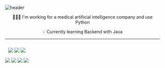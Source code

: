 ![header](https://capsule-render.vercel.app/api?type=wave&color=auto&height=300&section=header&text=DevMoonjs&fontSize=90)

<p align = "center">🧑🏻‍💻 I'm working for a medical artificial intelligence company and use Python</p>
<p align = "center">💡 Currently learning Backend with Java</p>

--- 

<div style="display:flex; flex-direction:column; align-items:flex-start;">
    <!-- Backend -->
    <div>
        <p align = "center"><img src="https://img.shields.io/badge/Java-007396?style=for-the-badge&logo=Java&logoColor=white">
        <img src="https://img.shields.io/badge/Python-3776AB?style=for-the-badge&logo=Python&logoColor=white">
        <img src="https://img.shields.io/badge/C-A8B9CC?style=for-the-badge&logo=C&logoColor=white"></p>
        <p align = "center"><img src="https://img.shields.io/badge/Spring-6DB33F?style=for-the-badge&logo=Spring&logoColor=white">
        <img src="https://img.shields.io/badge/react-61DAFB?style=for-the-badge&logo=react&logoColor=black">
        <img src="https://img.shields.io/badge/mysql-4479A1?style=for-the-badge&logo=mysql&logoColor=white">
       <img src="https://img.shields.io/badge/html-E34F26?style=for-the-badge&logo=html5&logoColor=white"></p>
    </div></div></p>
        
</p>

